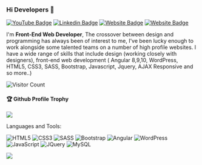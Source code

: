 ### Hi Developers  👋

[![YouTube Badge](https://img.shields.io/badge/YouTube-WebMaster-red)](https://www.youtube.com/)
[![Linkedin Badge](https://img.shields.io/badge/-Vikas-blue?style=flat-square&logo=Linkedin&logoColor=white&link=https://www.linkedin.com/in/vikas-gaikwad-93865185/)](https://www.linkedin.com/in/vikas-gaikwad-93865185/)
[![Website Badge](https://img.shields.io/badge/WebSite-Vikas-green)](https://vgaikwad11.github.io/profile/)
[![Website Badge](https://img.shields.io/badge/StackOverflow-Vikas-yellow)](https://stackoverflow.com/users/19238924/vgaikwad)

I'm <b>Front-End Web Developer</b>, The crossover between design and programming has always been of interest to me, I've been lucky enough to work alongside some talented teams on a number of high profile websites. I have a wide range of skills that include design (working closely with designers), front-end web development ( Angular 8,9,10, WordPress, HTML5, CSS3, SASS, Bootstrap, Javascript, Jquery, AJAX Responsive and so more..)


![Visitor Count](https://profile-counter.glitch.me/vgaikwad11/count.svg)

<div>
  <h4>🏆 Github Profile Trophy</h4>
  <a href="https://github.com/ryo-ma/github-profile-trophy">
    <img src="https://github-profile-trophy.vercel.app/?username=vgaikwad11&column=7"/>
  </a>
  <p></p>
</div>


Languages and Tools: 

<img alt="HTML5" src="https://img.shields.io/badge/HTML5-%23E34F26.svg?style=flat-square&logo=HTML5&logoColor=white"/> <img alt="CSS3" src="https://img.shields.io/badge/CSS3-%231572B6.svg?style=flat-square&logo=CSS3&logoColor=white"/> <img alt="SASS" src="https://img.shields.io/badge/SASS-%23FF26BE.svg?style=flat-square&logo=SASS&logoColor=white"/> <img alt="Bootstrap" src="https://img.shields.io/badge/Bootstrap-%23563D7C.svg?style=flat-square&logo=Bootstrap&logoColor=white"/> <img alt="Angular" src="https://img.shields.io/badge/Angular-%23DD0031.svg?flat-square&logo=angular&logoColor=white"/> <img alt="WordPress" src="https://img.shields.io/badge/WordPress-%230072C6.svg?style=flat-square&logo=WordPress&logoColor=white"/> <img alt="JavaScript" src="https://img.shields.io/badge/JavaScript-%23ED8B00.svg?style=flat-square&logo=JavaScript&logoColor=white"/> <img alt="JQuery" src ="https://img.shields.io/badge/JQuery-%234ea94b.svg?style=flat-square&logo=JQuery&logoColor=white"/> <img alt="MySQL" src="https://img.shields.io/badge/MySQL-%23F24E1E.svg?style=flat-square&logo=MySQL&logoColor=white"/>


![](https://activity-graph.herokuapp.com/graph?username=vgaikwad11&theme=react-dark&area=true)

<!--
**Vgaikwad11/vgaikwad11** is a ✨ _special_ ✨ repository because its `README.md` (this file) appears on your GitHub profile.

Here are some ideas to get you started:

- 🔭 I’m currently working on ...
- 🌱 I’m currently learning ...
- 👯 I’m looking to collaborate on ...
- 🤔 I’m looking for help with ...
- 💬 Ask me about ...
- 📫 How to reach me: ...
- 😄 Pronouns: ...
- ⚡ Fun fact: ...
-->
